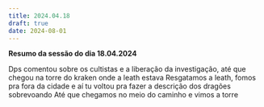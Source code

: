 ```yaml
---
title: 2024.04.18
draft: true
date: 2024-08-01
---
```

**Resumo da sessão do dia 18.04.2024**







Dps comentou sobre os cultistas e a liberação da investigação, até que chegou na torre do kraken onde a leath estava
Resgatamos a leath, fomos pra fora da cidade e aí tu voltou pra fazer a descrição dos dragões sobrevoando
Até que chegamos no meio do caminho e vimos a torre